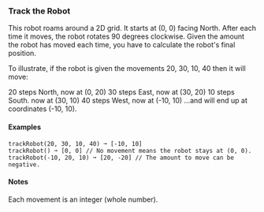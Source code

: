 ### Track the Robot

This robot roams around a 2D grid. It starts at (0, 0) facing North. After each time it moves, the robot rotates 90 degrees clockwise. Given the amount the robot has moved each time, you have to calculate the robot's final position.

To illustrate, if the robot is given the movements 20, 30, 10, 40 then it will move:

20 steps North, now at (0, 20)
30 steps East, now at (30, 20)
10 steps South. now at (30, 10)
40 steps West, now at (-10, 10)
...and will end up at coordinates (-10, 10).

#### Examples

```
trackRobot(20, 30, 10, 40) ➞ [-10, 10]
trackRobot() ➞ [0, 0] // No movement means the robot stays at (0, 0).
trackRobot(-10, 20, 10) ➞ [20, -20] // The amount to move can be negative.
```

#### Notes

Each movement is an integer (whole number).
